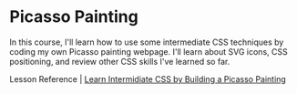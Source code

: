 # Picasso Painting 

In this course, I'll learn how to use some intermediate CSS techniques by coding my own Picasso painting webpage. I'll learn about SVG icons, CSS positioning, and review other CSS skills I've learned so far.

Lesson Reference | [Learn Intermidiate CSS by Building a Picasso Painting ](https://www.freecodecamp.org/learn/2022/responsive-web-design/learn-intermediate-css-by-building-a-picasso-painting/step-1)